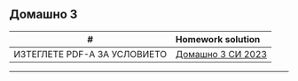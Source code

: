 ## Домашно 3
| # | Homework solution |
| - | :---------------- |
|ИЗТЕГЛЕТЕ PDF-A ЗА УСЛОВИЕТО|[Домашно 3 СИ 2023](https://github.com/darimachine/OOP_FMI/blob/main/Homework3/%D0%94%D0%BE%D0%BC%D0%B0%D1%88%D0%BD%D0%BE%203.pdf)   |
---
